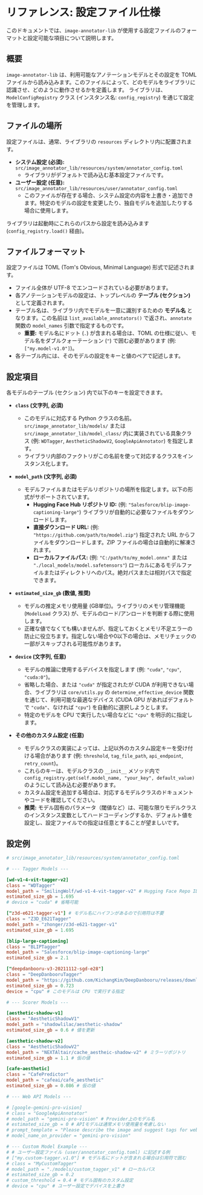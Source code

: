 # リファレンス: 設定ファイル仕様

このドキュメントでは、`image-annotator-lib` が使用する設定ファイルのフォーマットと設定可能な項目について説明します。

## 概要

`image-annotator-lib` は、利用可能なアノテーションモデルとその設定を TOML ファイルから読み込みます。このファイルによって、どのモデルをライブラリに認識させ、どのように動作させるかを定義します。
ライブラリは、`ModelConfigRegistry` クラス (インスタンス名: `config_registry`) を通じて設定を管理します。

## ファイルの場所

設定ファイルは、通常、ライブラリの `resources` ディレクトリ内に配置されます。

*   **システム設定 (必須):** `src/image_annotator_lib/resources/system/annotator_config.toml`
    *   ライブラリがデフォルトで読み込む基本設定ファイルです。
*   **ユーザー設定 (任意):** `src/image_annotator_lib/resources/user/annotator_config.toml`
    *   このファイルが存在する場合、システム設定の内容を上書き・追加できます。特定のモデルの設定を変更したり、独自モデルを追加したりする場合に使用します。

ライブラリは起動時にこれらのパスから設定を読み込みます (`config_registry.load()` 経由)。

## ファイルフォーマット

設定ファイルは TOML (Tom's Obvious, Minimal Language) 形式で記述されます。

*   ファイル全体が UTF-8 でエンコードされている必要があります。
*   各アノテーションモデルの設定は、トップレベルの **テーブル (セクション)** として定義されます。
*   テーブル名は、ライブラリ内でモデルを一意に識別するための **モデル名** となります。この名前は `list_available_annotators()` で返され、`annotate` 関数の `model_names` 引数で指定するものです。
    *   **重要:** モデル名にドット (`.`) が含まれる場合は、TOML の仕様に従い、モデル名をダブルクォーテーション (`"`) で囲む必要があります (例: `["my.model-v1.0"]`)。
*   各テーブル内には、そのモデルの設定をキーと値のペアで記述します。

## 設定項目

各モデルのテーブル (セクション) 内で以下のキーを設定できます。

*   **`class` (文字列, 必須)**
    *   このモデルに対応する Python クラスの名前。`src/image_annotator_lib/models/` または `src/image_annotator_lib/model_class/` 内に実装されている具象クラス (例: `WDTagger`, `AestheticShadowV2`, `GoogleApiAnnotator`) を指定します。
    *   ライブラリ内部のファクトリがこの名前を使って対応するクラスをインスタンス化します。

*   **`model_path` (文字列, 必須)**
    *   モデルファイルまたはモデルリポジトリの場所を指定します。以下の形式がサポートされています。
        *   **Hugging Face Hub リポジトリ ID:** (例: `"Salesforce/blip-image-captioning-large"`) ライブラリが自動的に必要なファイルをダウンロードします。
        *   **直接ダウンロード URL:** (例: `"https://github.com/path/to/model.zip"`) 指定された URL からファイルをダウンロードします。ZIP ファイルの場合は自動的に解凍されます。
        *   **ローカルファイルパス:** (例: `"C:/path/to/my_model.onnx"` または `"./local_models/model.safetensors"`) ローカルにあるモデルファイルまたはディレクトリへのパス。絶対パスまたは相対パスで指定できます。

*   **`estimated_size_gb` (数値, 推奨)**
    *   モデルの推定メモリ使用量 (GB単位)。ライブラリのメモリ管理機能 (`ModelLoad` クラス) が、モデルのロード/アンロードを判断する際に使用します。
    *   正確な値でなくても構いませんが、指定しておくとメモリ不足エラーの防止に役立ちます。指定しない場合や0以下の場合は、メモリチェックの一部がスキップされる可能性があります。

*   **`device` (文字列, 任意)**
    *   モデルの推論に使用するデバイスを指定します (例: `"cuda"`, `"cpu"`, `"cuda:0"`)。
    *   省略した場合、または `"cuda"` が指定されたが CUDA が利用できない場合、ライブラリは `core/utils.py` の `determine_effective_device` 関数を通じて、利用可能な最適なデバイス (CUDA GPU があればデフォルトで `"cuda"`、なければ `"cpu"`) を自動的に選択しようとします。
    *   特定のモデルを CPU で実行したい場合などに `"cpu"` を明示的に指定します。

*   **その他のカスタム設定 (任意)**
    *   モデルクラスの実装によっては、上記以外のカスタム設定キーを受け付ける場合があります (例: `threshold`, `tag_file_path`, `api_endpoint`, `retry_count`)。
    *   これらのキーは、モデルクラスの `__init__` メソッド内で `config_registry.get(self.model_name, "your_key", default_value)` のようにして読み込む必要があります。
    *   カスタム設定を追加する場合は、対応するモデルクラスのドキュメントやコードを確認してください。
    *   **推奨:** モデル固有のパラメータ（閾値など）は、可能な限りモデルクラスのインスタンス変数としてハードコーディングするか、デフォルト値を設定し、設定ファイルでの指定は任意とすることが望ましいです。

## 設定例

```toml
# src/image_annotator_lib/resources/system/annotator_config.toml

# --- Tagger Models ---

[wd-v1-4-vit-tagger-v2]
class = "WDTagger"
model_path = "SmilingWolf/wd-v1-4-vit-tagger-v2" # Hugging Face Repo ID
estimated_size_gb = 1.695
# device = "cuda" # 省略可能

["z3d-e621-tagger-v1"] # モデル名にハイフンがあるので引用符は不要
class = "Z3D_E621Tagger"
model_path = "zhonger/z3d-e621-tagger-v1"
estimated_size_gb = 1.695

[blip-large-captioning]
class = "BLIPTagger"
model_path = "Salesforce/blip-image-captioning-large"
estimated_size_gb = 2.1

["deepdanbooru-v3-20211112-sgd-e28"]
class = "DeepDanbooruTagger"
model_path = "https://github.com/KichangKim/DeepDanbooru/releases/download/v3-20211112-sgd-e28/deepdanbooru-v3-20211112-sgd-e28.zip" # URL
estimated_size_gb = 0.723
device = "cpu" # このモデルは CPU で実行する指定

# --- Scorer Models ---

[aesthetic-shadow-v1]
class = "AestheticShadowV1"
model_path = "shadowlilac/aesthetic-shadow"
estimated_size_gb = 0.6 # 値を更新

[aesthetic-shadow-v2]
class = "AestheticShadowV2"
model_path = "NEXTAltair/cache_aestheic-shadow-v2" # ミラーリポジトリ
estimated_size_gb = 1.1 # 仮の値

[cafe-aesthetic]
class = "CafePredictor"
model_path = "cafeai/cafe_aesthetic"
estimated_size_gb = 0.086 # 仮の値

# --- Web API Models ---

# [google-gemini-pro-vision]
# class = "GoogleApiAnnotator"
# model_path = "gemini-pro-vision" # Provider上のモデル名
# estimated_size_gb = 0 # APIモデルは通常メモリ使用量を考慮しない
# prompt_template = "Please describe the image and suggest tags for web image search. Format the output as JSON: {'Annotation': {'caption': '...', 'tags': ['tag1', 'tag2', ...]}}."
# model_name_on_provider = "gemini-pro-vision"

# --- Custom Model Example ---
# # ユーザー設定ファイル (user/annotator_config.toml) に記述する例
# ["my.custom-tagger.v1.0"] # モデル名にドットが含まれる場合は引用符で囲む
# class = "MyCustomTagger"
# model_path = "./models/custom_tagger_v1" # ローカルパス
# estimated_size_gb = 0.2
# custom_threshold = 0.4 # モデル固有のカスタム設定
# device = "cpu" # ユーザー設定でデバイスを上書き
```